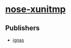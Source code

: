 # [nose-xunitmp](https://pypi.org/project/nose-xunitmp)



## Publishers
- [ignas](https://pypi.org/user/ignas)

